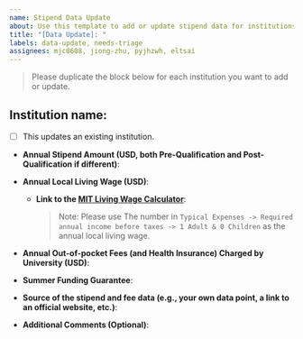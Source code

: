 ```yaml
---
name: Stipend Data Update
about: Use this template to add or update stipend data for institutions.
title: "[Data Update]: "
labels: data-update, needs-triage
assignees: mjc0608, jiong-zhu, pyjhzwh, eltsai
--- 
```


> Please duplicate the block below for each institution you want to add or update.

## Institution name: 

* [ ] This updates an existing institution. 

- **Annual Stipend Amount (USD, both Pre-Qualification and Post-Qualification if different)**: 

- **Annual Local Living Wage (USD)**:

  - **Link to the [MIT Living Wage Calculator](http://livingwage.mit.edu/)**: 

    > Note: Please use The number in `Typical Expenses -> Required annual income before taxes -> 1 Adult & 0 Children` as the annual local living wage.

- **Annual Out-of-pocket Fees (and Health Insurance) Charged by University (USD)**:

- **Summer Funding Guarantee**:

- **Source of the stipend and fee data (e.g., your own data point, a link to an official website, etc.)**: 

- **Additional Comments (Optional)**: 
